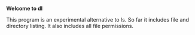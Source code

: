 **Welcome to dl**

This program is an experimental alternative to ls.
So far it includes file and directory listing.
It also includes all file permissions.
